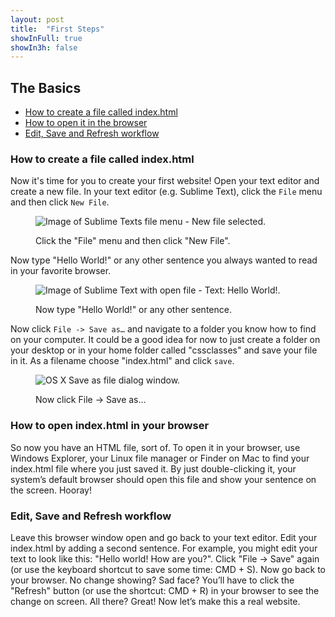 ```yaml
---
layout: post
title:  "First Steps"
showInFull: true
showIn3h: false
---
```


## The Basics
* [How to create a file called index.html](#how-to-create-a-file-called-indexhtml)
* [How to open it in the browser](#how-to-open-indexhtml-in-your-browser)
* [Edit, Save and Refresh workflow](#edit-save-and-refresh-workflow)

### How to create a file called index.html
Now it's time for you to create your first website! Open your text editor and create a new file. In your text editor (e.g. Sublime Text), click the `File` menu and then click `New File`.

<figure>
  <img src="{{site.baseurl}}/assets/images/new-file.png" alt="Image of Sublime Texts file menu - New file selected.">
  <figcaption>
    <p>Click the "File" menu and then click "New File".</p>
  </figcaption>
</figure>

Now type "Hello World!" or any other sentence you always wanted to read in your favorite browser.

<figure>
  <img src="{{site.baseurl}}/assets/images/hello-world.png" alt="Image of Sublime Text with open file - Text: Hello World!.">
  <figcaption>
    <p>Now type "Hello World!" or any other sentence.</p>
  </figcaption>
</figure>

Now click `File -> Save as…` and navigate to a folder you know how to find on your computer. It could be a good idea for now to just create a folder on your desktop or in your home folder called "cssclasses" and save your file in it. As a filename choose "index.html" and click `save`.

<figure>
  <img src="{{site.baseurl}}/assets/images/save-as.png" alt="OS X Save as file dialog window.">
  <figcaption>
    <p>Now click File -> Save as…</p>
  </figcaption>
</figure>

### How to open index.html in your browser
So now you have an HTML file, sort of. To open it in your browser, use Windows Explorer, your Linux file manager or Finder on Mac to find your index.html file where you just saved it. By just double-clicking it, your system’s default browser should open this file and show your sentence on the screen. Hooray!

### Edit, Save and Refresh workflow
Leave this browser window open and go back to your text editor. Edit your index.html by adding a second sentence. For example, you might edit your text to look like this: "Hello world! How are you?". Click "File -> Save" again (or use the keyboard shortcut to save some time: CMD + S). Now go back to your browser. No change showing? Sad face? You’ll have to click the "Refresh" button (or use the shortcut: CMD + R) in your browser to see the change on screen. All there? Great! Now let’s make this a real website.
